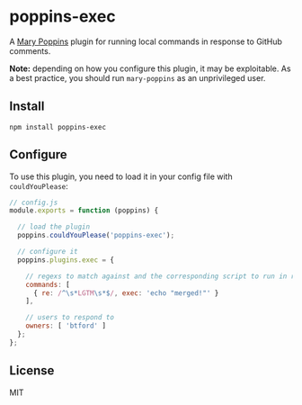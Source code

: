 # poppins-exec

A [Mary Poppins](https://github.com/btford/mary-poppins) plugin for running local commands in
response to GitHub comments.

**Note:** depending on how you configure this plugin, it may be exploitable. As a best practice,
you should run `mary-poppins` as an unprivileged user.


## Install

`npm install poppins-exec`


## Configure

To use this plugin, you need to load it in your config file with `couldYouPlease`:


```javascript
// config.js
module.exports = function (poppins) {

  // load the plugin
  poppins.couldYouPlease('poppins-exec');

  // configure it
  poppins.plugins.exec = {

    // regexs to match against and the corresponding script to run in response
    commands: [
      { re: /^\s*LGTM\s*$/, exec: 'echo "merged!"' }
    ],

    // users to respond to
    owners: [ 'btford' ]
  };
};
```


## License
MIT
